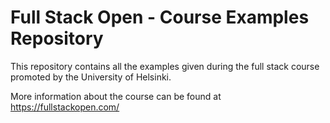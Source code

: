 # Full Stack Open - Course Examples Repository

This repository contains all the examples given during the full stack course promoted by the University of Helsinki.

More information about the course can be found at https://fullstackopen.com/